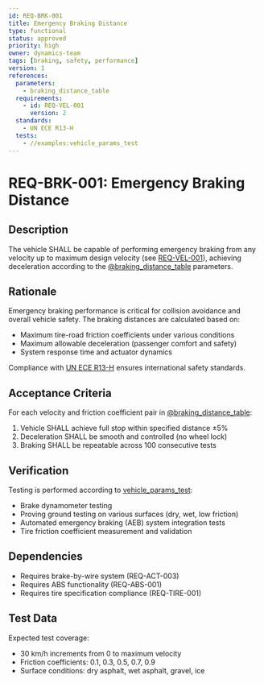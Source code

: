 ```yaml
---
id: REQ-BRK-001
title: Emergency Braking Distance
type: functional
status: approved
priority: high
owner: dynamics-team
tags: [braking, safety, performance]
version: 1
references:
  parameters:
    - braking_distance_table
  requirements:
    - id: REQ-VEL-001
      version: 2
  standards:
    - UN ECE R13-H
  tests:
    - //examples:vehicle_params_test
---
```


# REQ-BRK-001: Emergency Braking Distance

## Description

The vehicle SHALL be capable of performing emergency braking from any velocity up to maximum design velocity (see [REQ-VEL-001](REQ-VEL-001.md)), achieving deceleration
according to the [@braking_distance_table](../vehicle_params.bzl#braking_distance_table) parameters.

## Rationale

Emergency braking performance is critical for collision avoidance and overall vehicle safety. The braking distances are calculated based on:

- Maximum tire-road friction coefficients under various conditions
- Maximum allowable deceleration (passenger comfort and safety)
- System response time and actuator dynamics

Compliance with [UN ECE R13-H](https://unece.org/transport/documents/2021/03/standards/un-regulation-no-13-h-braking-heavy-vehicles) ensures international safety standards.

## Acceptance Criteria

For each velocity and friction coefficient pair in [@braking_distance_table](../vehicle_params.bzl#braking_distance_table):

1. Vehicle SHALL achieve full stop within specified distance ±5%
2. Deceleration SHALL be smooth and controlled (no wheel lock)
3. Braking SHALL be repeatable across 100 consecutive tests

## Verification

Testing is performed according to [vehicle_params_test](../BUILD.bazel#vehicle_params_test):

- Brake dynamometer testing
- Proving ground testing on various surfaces (dry, wet, low friction)
- Automated emergency braking (AEB) system integration tests
- Tire friction coefficient measurement and validation

## Dependencies

- Requires brake-by-wire system (REQ-ACT-003)
- Requires ABS functionality (REQ-ABS-001)
- Requires tire specification compliance (REQ-TIRE-001)

## Test Data

Expected test coverage:

- 30 km/h increments from 0 to maximum velocity
- Friction coefficients: 0.1, 0.3, 0.5, 0.7, 0.9
- Surface conditions: dry asphalt, wet asphalt, gravel, ice

